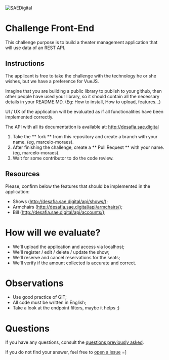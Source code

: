 ![SAEDigital](https://s3.sa-east-1.amazonaws.com/avasae/avasae/logos/logo-sae.png)

# Challenge Front-End

This challenge purpose is to build a theater management application that will use data of an REST API.

## Instructions
The applicant is free to take the challenge with the technology he or she wishes, but we have a preference for VueJS.


Imagine that you are building a public library to publish to your github, then other people have used your library, so it should contain all the necessary details in your README.MD. (Eg: How to install, How to upload, features...)

UI / UX of the application will be evaluated as if all functionalities have been implemented correctly.

The API with all its documentation is available at: http://desafia.sae.digital

1. Take the ** fork ** from this repository and create a branch with your name. (eg, marcelo-moraes).
2. After finishing the challenge, create a ** Pull Request ** with your name. (eg, marcelo-moraes).
3. Wait for some contributor to do the code review.

## Resources
Please, confirm below the features that should be implemented in the application:
  * Shows (http://desafia.sae.digital/api/shows/); 
  * Armchairs (http://desafia.sae.digital/api/armchairs/);
  * Bill (http://desafia.sae.digital/api/accounts/);

  
# How will we evaluate?
  * We'll upload the application and access via localhost;
  * We'll register / edit / delete / update the show;
  * We'll reserve and cancel reservations for the seats;
  * We'll verify if the amount collected is accurate and correct.
  
# Observations
- Use good practice of GIT;
- All code must be written in English;
- Take a look at the endpoint filters, maybe it helps ;)
  
# Questions

If you have any questions, consult the [questions previously asked](https://github.com/saedigital/SAE-Desafia-Front-end/issues).

If you do not find your answer, feel free to [open a issue](https://github.com/saedigital/SAE-Desafia-Front-end/issues/new) =]